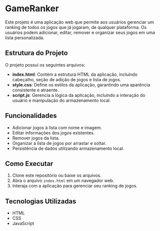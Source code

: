 # GameRanker

Este projeto é uma aplicação web que permite aos usuários gerenciar um ranking de todos os jogos que já jogaram, de qualquer plataforma. Os usuários podem adicionar, editar, remover e organizar seus jogos em uma lista personalizada.

## Estrutura do Projeto

O projeto possui os seguintes arquivos:

- **index.html**: Contém a estrutura HTML da aplicação, incluindo cabeçalho, seção de adição de jogos e lista de jogos.
- **style.css**: Define os estilos da aplicação, garantindo uma aparência consistente e atraente.
- **script.js**: Gerencia a lógica da aplicação, incluindo a interação do usuário e manipulação do armazenamento local.

## Funcionalidades

- Adicionar jogos à lista com nome e imagem.
- Editar informações dos jogos existentes.
- Remover jogos da lista.
- Organizar a lista de jogos por arrastar e soltar.
- Persistência de dados utilizando armazenamento local.

## Como Executar

1. Clone este repositório ou baixe os arquivos.
2. Abra o arquivo `index.html` em um navegador web.
3. Interaja com a aplicação para gerenciar seu ranking de jogos.

## Tecnologias Utilizadas

- HTML
- CSS
- JavaScript